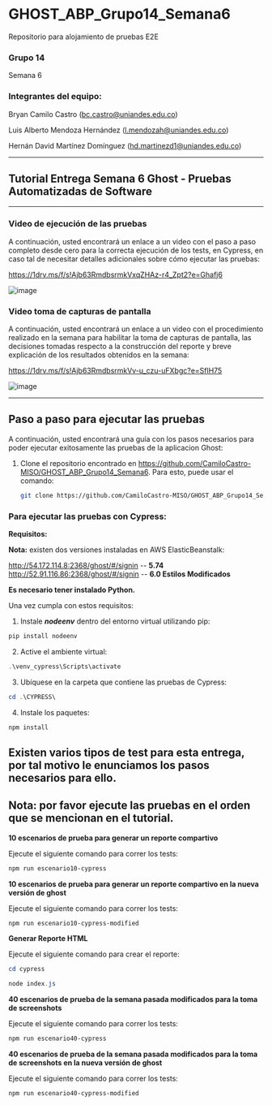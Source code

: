# GHOST_ABP_Grupo14_Semana6
Repositorio para alojamiento de pruebas E2E

### Grupo 14
Semana 6

### Integrantes del equipo:

Bryan Camilo Castro ([bc.castro@uniandes.edu.co](mailto:bc.castro@uniandes.edu.co))

Luis Alberto Mendoza Hernández ([l.mendozah@uniandes.edu.co](mailto:l.mendozah@uniandes.edu.co))

Hernán David Martínez Domínguez ([hd.martinezd1@uniandes.edu.co](mailto:hd.martinezd1@uniandes.edu.co))
_________________
## Tutorial Entrega Semana 6 Ghost - Pruebas Automatizadas de Software
_________________

### Video de ejecución de las pruebas

A continuación, usted encontrará un enlace a un video con el paso a paso completo desde cero para la correcta ejecución de los tests, en Cypress, en caso tal de necesitar detalles adicionales sobre cómo ejecutar las pruebas:

https://1drv.ms/f/s!Ajb63RmdbsrmkVxqZHAz-r4_Zpt2?e=Ghafj6

![image](https://github.com/CamiloCastro-MISO/GHOST_ABP_Grupo14_Semana6/assets/141591369/aac18c6d-9608-414c-9f3b-e36f8f1a7c2d)



### Video toma de capturas de pantalla

A continuación, usted encontrará un enlace a un video con el procedimiento realizado en la semana para habilitar la toma de capturas de pantalla, las decisiones tomadas respecto a la construcción del reporte y breve explicación de los resultados obtenidos en la semana:

https://1drv.ms/f/s!Ajb63RmdbsrmkVv-u_czu-uFXbgc?e=SflH75

![image](https://github.com/CamiloCastro-MISO/GHOST_ABP_Grupo14_Semana6/assets/141591369/d14650c0-5f2f-4341-9b56-300e8a5625a5)


______________
## Paso a paso para ejecutar las pruebas

A continuación, usted encontrará una guía con los pasos necesarios para poder ejecutar exitosamente las pruebas de la aplicacion Ghost: 

1. Clone el repositorio encontrado en https://github.com/CamiloCastro-MISO/GHOST_ABP_Grupo14_Semana6. Para esto, puede usar el comando: 
    ```bash
    git clone https://github.com/CamiloCastro-MISO/GHOST_ABP_Grupo14_Semana6.git
    ```
   

### Para ejecutar las pruebas con Cypress:

**Requisitos:**

**Nota:** existen dos versiones instaladas en AWS ElasticBeanstalk:

http://54.172.114.8:2368/ghost/#/signin -- **5.74**
</br>
http://52.91.116.86:2368/ghost/#/signin -- **6.0 Estilos Modificados**


**Es necesario tener instalado Python.**

Una vez cumpla con estos requisitos:

1. Instale ***nodeenv*** dentro del entorno virtual utilizando pip:

```powershell
pip install nodeenv
```

2. Active el ambiente virtual:

```powershell
.\venv_cypress\Scripts\activate
```

3. Ubíquese en la carpeta que contiene las pruebas de Cypress:

```powershell
cd .\CYPRESS\
```

4. Instale los paquetes:

```powershell
npm install
```

## Existen varios tipos de test para esta entrega, por tal motivo le enunciamos los pasos necesarios para ello.

## Nota: por favor ejecute las pruebas en el orden que se mencionan en el tutorial.

**10 escenarios de prueba para generar un reporte compartivo**

Ejecute el siguiente comando para correr los tests:

```powershell
npm run escenario10-cypress
```

**10 escenarios de prueba para generar un reporte compartivo en la nueva versión de ghost**

Ejecute el siguiente comando para correr los tests:

```powershell
npm run escenario10-cypress-modified
```
**Generar Reporte HTML**

Ejecute el siguiente comando para crear el reporte:

```powershell
cd cypress
```
```powershell
node index.js
```

**40 escenarios de prueba de la semana pasada modificados para la toma de screenshots**

Ejecute el siguiente comando para correr los tests:

```powershell
npm run escenario40-cypress
```

**40 escenarios de prueba de la semana pasada modificados para la toma de screenshots en la nueva versión de ghost**

Ejecute el siguiente comando para correr los tests:

```powershell
npm run escenario40-cypress-modified
```

